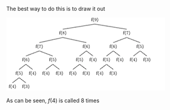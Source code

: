 The best way to do this is to draw it out

![alt text](image.png)

As can be seen, $f(4)$ is called 8 times